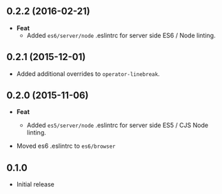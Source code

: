 ## 0.2.2 (2016-02-21)
- **Feat**
  - Added `es6/server/node` .eslintrc for server side ES6 / Node linting.

## 0.2.1 (2015-12-01)
- Added additional overrides to `operator-linebreak`.

## 0.2.0 (2015-11-06)
- **Feat**
  - Added `es5/server/node` .eslintrc for server side ES5 / CJS Node linting.

- Moved es6 .eslintrc to `es6/browser`

## 0.1.0
- Initial release